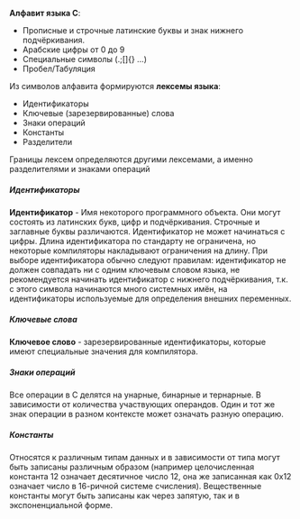 **Алфавит языка C**:
- Прописные и строчные латинские буквы и знак нижнего подчёркивания.
- Арабские цифры от 0 до 9
- Специальные символы (.;[]{} …)
- Пробел/Табуляция

Из символов алфавита формируются **лексемы языка**:
- Идентификаторы
- Ключевые (зарезервированные) слова
- Знаки операций
- Константы
- Разделители

Границы лексем определяются другими лексемами, а именно разделителями и знаками операций

##### Идентификаторы

**Идентификатор** - Имя некоторого программного объекта. Они могут состоять из латинских букв, цифр и подчёркивания. Строчные и заглавные буквы различаются. Идентификатор не может начинаться с цифры. Длина идентификатора по стандарту не ограничена, но некоторые компиляторы накладывают ограничения на длину. При выборе идентификатора обычно следуют правилам: идентификатор не должен совпадать ни с одним ключевым словом языка, не рекомендуется начинать идентификатор с нижнего подчёркивания, т.к. с этого символа начинаются много системных имён, на идентификаторы используемые для определения внешних переменных.

##### Ключевые слова

**Ключевое слово** - зарезервированные идентификаторы, которые имеют специальные значения для компилятора.

##### Знаки операций

Все операции в C делятся на унарные, бинарные и тернарные. В зависимости от количества участвующих операндов. Один и тот же знак операции в разном контексте может означать разную операцию.

##### Константы

Относятся к различным типам данных и в зависимости от типа могут быть записаны различным образом (например целочисленная константа 12 означает десятичное число 12, она же записанная как 0x12 означает число в 16-ричной системе счисления). Вещественные константы могут быть записаны как через запятую, так и в экспоненциальной форме.